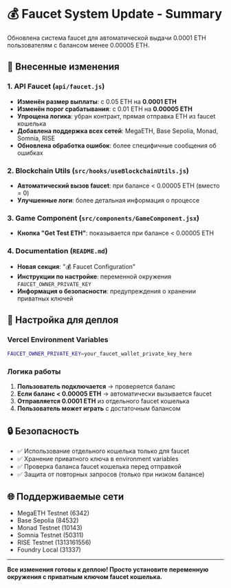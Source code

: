 # 💰 Faucet System Update - Summary

Обновлена система faucet для автоматической выдачи 0.0001 ETH пользователям с балансом менее 0.00005 ETH.

## 🔧 Внесенные изменения

### 1. API Faucet (`api/faucet.js`)
- **Изменён размер выплаты**: с 0.05 ETH на **0.0001 ETH** 
- **Изменён порог срабатывания**: с 0.01 ETH на **0.00005 ETH**
- **Упрощена логика**: убран контракт, прямая отправка ETH из faucet кошелька
- **Добавлена поддержка всех сетей**: MegaETH, Base Sepolia, Monad, Somnia, RISE
- **Обновлена обработка ошибок**: более специфичные сообщения об ошибках

### 2. Blockchain Utils (`src/hooks/useBlockchainUtils.js`)
- **Автоматический вызов faucet**: при балансе < 0.00005 ETH (вместо = 0)
- **Улучшенные логи**: более детальная информация о процессе

### 3. Game Component (`src/components/GameComponent.jsx`)
- **Кнопка "Get Test ETH"**: показывается при балансе < 0.00005 ETH

### 4. Documentation (`README.md`)
- **Новая секция**: "💰 Faucet Configuration"
- **Инструкции по настройке**: переменной окружения `FAUCET_OWNER_PRIVATE_KEY`
- **Информация о безопасности**: предупреждения о хранении приватных ключей

## 🚀 Настройка для деплоя

### Vercel Environment Variables
```bash
FAUCET_OWNER_PRIVATE_KEY=your_faucet_wallet_private_key_here
```

### Логика работы
1. **Пользователь подключается** → проверяется баланс
2. **Если баланс < 0.00005 ETH** → автоматически вызывается faucet  
3. **Отправляется 0.0001 ETH** из отдельного faucet кошелька
4. **Пользователь может играть** с достаточным балансом

## 🔒 Безопасность

- ✅ Использование отдельного кошелька только для faucet
- ✅ Хранение приватного ключа в environment variables  
- ✅ Проверка баланса faucet кошелька перед отправкой
- ✅ Защита от повторных запросов (только при низком балансе)

## 🌐 Поддерживаемые сети

- MegaETH Testnet (6342)
- Base Sepolia (84532)  
- Monad Testnet (10143)
- Somnia Testnet (50311)
- RISE Testnet (1313161556)
- Foundry Local (31337)

---

**Все изменения готовы к деплою! Просто установите переменную окружения с приватным ключом faucet кошелька.**